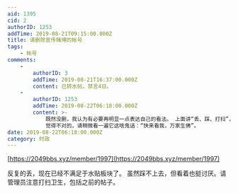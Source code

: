 ```yaml
---
aid: 1395
cid: 2
authorID: 1253
addTime: 2019-08-21T09:15:00.000Z
title: 请删除宣传赌博的帐号
tags:
    - 帐号
comments:
    -
        authorID: 3
        addTime: 2019-08-21T16:37:00.000Z
        content: 已转水帖，禁言4日。
    -
        authorID: 1253
        addTime: 2019-08-22T06:18:00.000Z
        content: >-
            既然没删，我认为有必要再明显一点表达自己的看法。 上面讲“丢、踩、打扫”，就是觉得这是一坨“屎”，臭不可闻。
            觉得不对的，请稍微看一遍它这啥鬼话：“快来看我，万家生佛”。
date: 2019-08-22T06:18:00.000Z
category: 时政
---
```


[https://2049bbs.xyz/member/1997](https://2049bbs.xyz/member/1997)

反复的丢，现在已经不满足于水贴板块了。 虽然踩不上去，但看着也挺讨厌。请管理员注意打扫卫生，包括之前的帖子。

